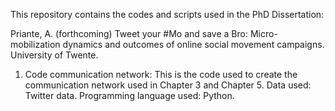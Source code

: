 This repository contains the codes and scripts used in the PhD Dissertation:

Priante, A. (forthcoming) Tweet your #Mo and save a Bro: Micro-mobilization dynamics and outcomes of online social movement campaigns. University of Twente.

1. Code communication network: This is the code used to create the communication network used in Chapter 3 and Chapter 5. Data used: Twitter data. Programming language used: Python.
